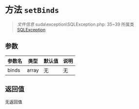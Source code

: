 # 方法 `setBinds`

> *文件信息* suda\exception\SQLException.php: 35~39
> 所属类 [SQLException](../SQLException.md)




## 参数


| 参数名 | 类型 | 默认值 | 说明 |
|--------|-----|-------|-------|
| binds |  array | 无 | 无 |



## 返回值

无返回值
